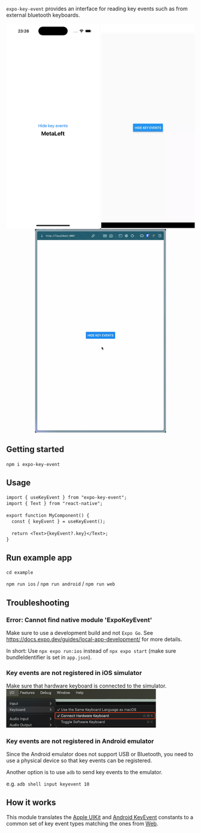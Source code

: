 `expo-key-event` provides an interface for reading key events such as from external bluetooth keyboards.

<p align="center">
  <a href=".github/key-event-ios.mp4">
    <img src=".github/key-event-ios-preview.png" alt="iOS preview" width="250" />
  </a>
  <a href=".github/key-event-android.mp4">
    <img src=".github/key-event-android-preview.png" alt="Android preview" width="250" />
  </a>
  <a href=".github/key-event-web.mp4">
    <img src=".github/key-event-web-preview.png" alt="Web preview" width="350" />
  </a>
</p>


## Getting started

`npm i expo-key-event`

## Usage

```tsx
import { useKeyEvent } from "expo-key-event";
import { Text } from "react-native";

export function MyComponent() {
  const { keyEvent } = useKeyEvent();

  return <Text>{keyEvent?.key}</Text>;
}
```

## Run example app

`cd example`

`npm run ios` / `npm run android` / `npm run web`

## Troubleshooting

### Error: Cannot find native module 'ExpoKeyEvent'

Make sure to use a development build and not `Expo Go`.
See https://docs.expo.dev/guides/local-app-development/ for more details.

In short: Use `npx expo run:ios` instead of `npx expo start` (make sure bundleIdentifier is set in `app.json`).

### Key events are not registered in iOS simulator

Make sure that hardware keyboard is connected to the simulator.
<img src=".github/connect-hardware-keyboard.png" alt="hardware-keyboard-simulator" width="400px" />

### Key events are not registered in Android emulator

Since the Android emulator does not support USB or Bluetooth, you need to use a physical device so that key events can be registered.

Another option is to use `adb` to send key events to the emulator.

e.g. `adb shell input keyevent 10`

## How it works

This module translates the [Apple UIKit](https://developer.apple.com/documentation/uikit/uikeyboardhidusage) and [Android KeyEvent](https://developer.android.com/reference/android/view/KeyEvent) constants to a common set of key event types matching the ones from [Web](https://developer.mozilla.org/en-US/docs/Web/API/KeyboardEvent/code).
